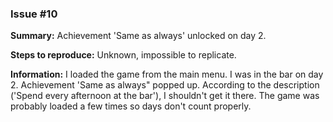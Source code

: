 ### Issue #10
**Summary:** Achievement 'Same as always' unlocked on day 2.

**Steps to reproduce:**
Unknown, impossible to replicate.

**Information:** I loaded the game from the main menu. I was in the bar on day 2. Achievement 'Same as always" popped up. According to the description ('Spend every afternoon at the bar'), I shouldn't get it there. The game was probably loaded a few times so days don't count properly.